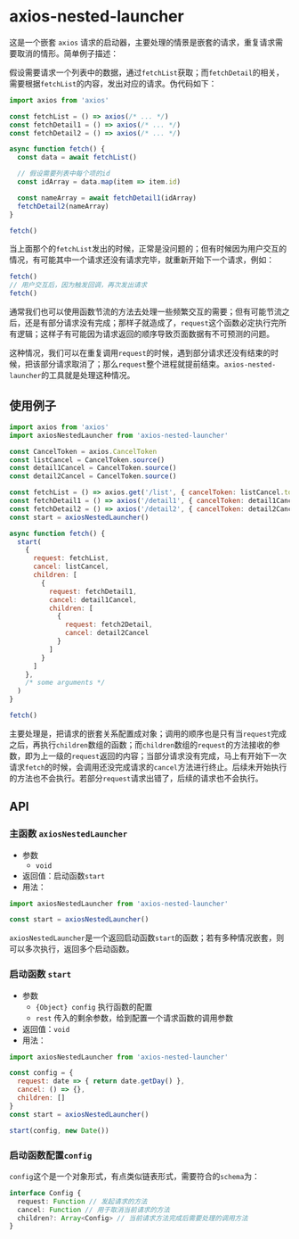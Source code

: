 # axios-nested-launcher
这是一个嵌套 `axios` 请求的启动器，主要处理的情景是嵌套的请求，重复请求需要取消的情形。简单例子描述：

假设需要请求一个列表中的数据，通过`fetchList`获取；而`fetchDetail`的相关，需要根据`fetchList`的内容，发出对应的请求。伪代码如下：

```js
import axios from 'axios'

const fetchList = () => axios(/* ... */)
const fetchDetail1 = () => axios(/* ... */)
const fetchDetail2 = () => axios(/* ... */)

async function fetch() {
  const data = await fetchList()

  // 假设需要列表中每个项的id
  const idArray = data.map(item => item.id)

  const nameArray = await fetchDetail1(idArray)
  fetchDetail2(nameArray)
}

fetch()
```

当上面那个的`fetchList`发出的时候，正常是没问题的；但有时候因为用户交互的情况，有可能其中一个请求还没有请求完毕，就重新开始下一个请求，例如：

```js
fetch()
// 用户交互后，因为触发回调，再次发出请求
fetch()
```

通常我们也可以使用函数节流的方法去处理一些频繁交互的需要；但有可能节流之后，还是有部分请求没有完成；那样子就造成了，`request`这个函数必定执行完所有逻辑；这样子有可能因为请求返回的顺序导致页面数据有不可预测的问题。

这种情况，我们可以在重复调用`request`的时候，遇到部分请求还没有结束的时候，把该部分请求取消了；那么`request`整个进程就提前结束。`axios-nested-launcher`的工具就是处理这种情况。

## 使用例子

```js
import axios from 'axios'
import axiosNestedLauncher from 'axios-nested-launcher'

const CancelToken = axios.CancelToken
const listCancel = CancelToken.source()
const detail1Cancel = CancelToken.source()
const detail2Cancel = CancelToken.source()

const fetchList = () => axios.get('/list', { cancelToken: listCancel.token })
const fetchDetail1 = () => axios('/detail1', { cancelToken: detail1Cancel.token })
const fetchDetail2 = () => axios('/detail2', { cancelToken: detail2Cancel.token })
const start = axiosNestedLauncher()

async function fetch() {
  start(
    {
      request: fetchList,
      cancel: listCancel,
      children: [
        {
          request: fetchDetail1,
          cancel: detail1Cancel,
          children: [
            {
              request: fetch2Detail,
              cancel: detail2Cancel
            }
          ]
        }
      ]
    },
    /* some arguments */
  )
}

fetch()
```

主要处理是，把请求的嵌套关系配置成对象；调用的顺序也是只有当`request`完成之后，再执行`children`数组的函数；而`children`数组的`request`的方法接收的参数，即为上一级的`request`返回的内容；当部分请求没有完成，马上有开始下一次请求`fetch`的时候，会调用还没完成请求的`cancel`方法进行终止。后续未开始执行的方法也不会执行。若部分`request`请求出错了，后续的请求也不会执行。

## API
### 主函数 `axiosNestedLauncher`

* 参数
  * `void`
* 返回值：启动函数`start`
* 用法：

```js
import axiosNestedLauncher from 'axios-nested-launcher'

const start = axiosNestedLauncher()
```

`axiosNestedLauncher`是一个返回启动函数`start`的函数；若有多种情况嵌套，则可以多次执行，返回多个启动函数。

### 启动函数 `start`

* 参数
  * `{Object} config` 执行函数的配置
  * `rest` 传入的剩余参数，给到配置一个请求函数的调用参数
* 返回值：`void`
* 用法：

```js
import axiosNestedLauncher from 'axios-nested-launcher'

const config = {
  request: date => { return date.getDay() },
  cancel: () => {},
  children: []
}
const start = axiosNestedLauncher()

start(config, new Date())
```

### 启动函数配置`config`
`config`这个是一个对象形式，有点类似链表形式，需要符合的`schema`为：
```ts
interface Config {
  request: Function // 发起请求的方法
  cancel: Function // 用于取消当前请求的方法
  children?: Array<Config> // 当前请求方法完成后需要处理的调用方法
}
```
